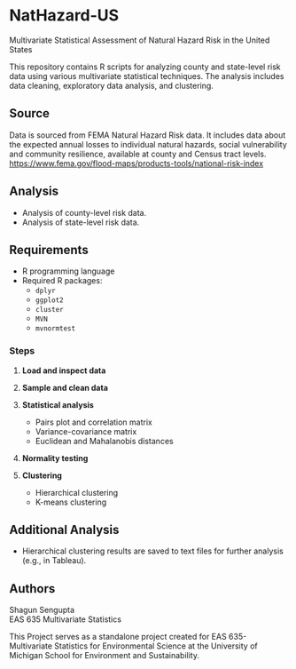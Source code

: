 # NatHazard-US
Multivariate Statistical Assessment of Natural Hazard Risk in the United States


This repository contains R scripts for analyzing county and state-level risk data using various multivariate statistical techniques. The analysis includes data cleaning, exploratory data analysis, and clustering. 

## Source
Data is sourced from FEMA Natural Hazard Risk data. It includes data about the expected annual losses to individual natural hazards, social vulnerability and community resilience, available at county and Census tract levels.
https://www.fema.gov/flood-maps/products-tools/national-risk-index

## Analysis

- Analysis of county-level risk data.
- Analysis of state-level risk data.

## Requirements

- R programming language
- Required R packages:
  - `dplyr`
  - `ggplot2`
  - `cluster`
  - `MVN`
  - `mvnormtest`
    
### Steps

1. **Load and inspect data**

2. **Sample and clean data**

3. **Statistical analysis**
   - Pairs plot and correlation matrix
   - Variance-covariance matrix
   - Euclidean and Mahalanobis distances

4. **Normality testing**

5. **Clustering**
   - Hierarchical clustering
   - K-means clustering

## Additional Analysis

- Hierarchical clustering results are saved to text files for further analysis (e.g., in Tableau).

## Authors

Shagun Sengupta  
EAS 635 Multivariate Statistics






This Project serves as a standalone project created for EAS 635- Multivariate Statistics for
Environmental Science at the University of Michigan School for Environment and Sustainability.
